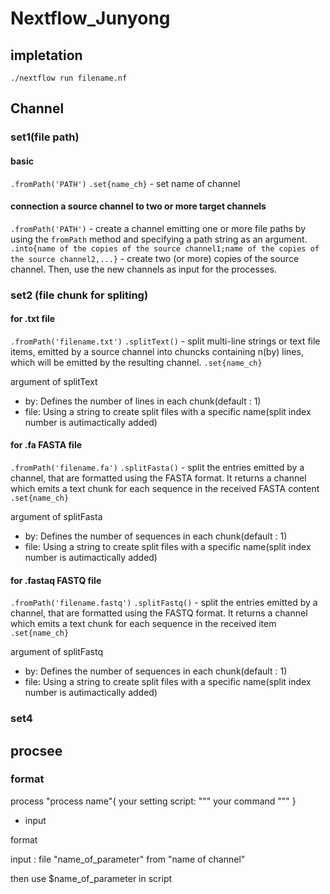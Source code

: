 # Nextflow_Junyong

## impletation

```
./nextflow run filename.nf
```

## Channel

### set1(file path)

#### basic
`.fromPath('PATH')`
`.set{name_ch}` - set name of channel

#### connection a source channel to two or more target channels
`.fromPath('PATH')` - create a channel emitting one or more file paths by using the `fromPath` method and specifying a path string as an argument.
`.into{name of the copies of the source channel1;name of the copies of the source channel2,...}` - create two (or more) copies of the source channel. Then, use the new channels as input for the processes.

### set2 (file chunk for spliting)

#### for .txt file

`.fromPath('filename.txt')`
`.splitText()` - split multi-line strings or text file items, emitted by a source channel into chuncks containing n(by) lines, which will be emitted by the resulting channel.
`.set{name_ch}`

argument of splitText

- by: Defines the number of lines in each chunk(default : 1)
- file: Using a string to create split files with a specific name(split index number is autimactically added)

#### for .fa FASTA file

`.fromPath('filename.fa')`
`.splitFasta()` - split the entries emitted by a channel, that are formatted using the FASTA format. It returns a channel which emits a text chunk for each sequence in the received FASTA content
`.set{name_ch}`

argument of splitFasta

- by: Defines the number of sequences in each chunk(default : 1)
- file: Using a string to create split files with a specific name(split index number is autimactically added)

#### for .fastaq FASTQ file

`.fromPath('filename.fastq')`
`.splitFastq()` - split the entries emitted by a channel, that are formatted using the FASTQ format. It returns a channel which emits a text chunk for each sequence in the received item
`.set{name_ch}`

argument of splitFastq

- by: Defines the number of sequences in each chunk(default : 1)
- file: Using a string to create split files with a specific name(split index number is autimactically added)

### set4
## procsee

### format

process "process name"{
  your setting
  script:
  """
  your command
  """
}

- input

format

input : file "name_of_parameter" from "name of channel"

then use $name_of_parameter in script
